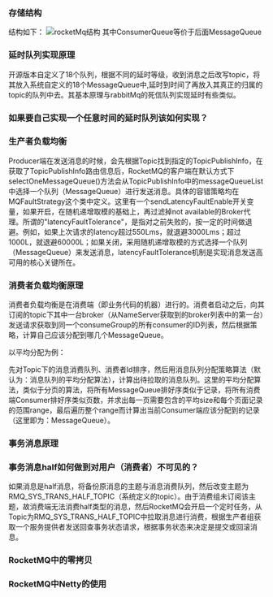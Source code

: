 ### 存储结构
结构如下：
![rocketMq结构](https://github.com/friendship316/Java_interview/blob/main/8848/pictures/rocketMq/RocketMq%E7%BB%93%E6%9E%84.jpg)
其中ConsumerQueue等价于后面MessageQueue

### 延时队列实现原理

开源版本自定义了18个队列，根据不同的延时等级，收到消息之后改写topic，将其放入系统自定义的18个MessageQueue中,延时到时间了再放入其真正的归属的topic的队列中去。其基本原理与rabbitMq的死信队列实现延时有些类似。

### 如果要自己实现一个任意时间的延时队列该如何实现？

### 生产者负载均衡

Producer端在发送消息的时候，会先根据Topic找到指定的TopicPublishInfo，在获取了TopicPublishInfo路由信息后，RocketMQ的客户端在默认方式下selectOneMessageQueue()方法会从TopicPublishInfo中的messageQueueList中选择一个队列（MessageQueue）进行发送消息。具体的容错策略均在MQFaultStrategy这个类中定义。这里有一个sendLatencyFaultEnable开关变量，如果开启，在随机递增取模的基础上，再过滤掉not available的Broker代理。所谓的"latencyFaultTolerance"，是指对之前失败的，按一定的时间做退避。例如，如果上次请求的latency超过550Lms，就退避3000Lms；超过1000L，就退避60000L；如果关闭，采用随机递增取模的方式选择一个队列（MessageQueue）来发送消息，latencyFaultTolerance机制是实现消息发送高可用的核心关键所在。

### 消费者负载均衡原理

消费者负载均衡是在消费端（即业务代码的机器）进行的。消费者启动之后，向其订阅的topic下其中一台broker（从NameServer获取到的broker列表中的第一台）发送请求获取到同一个consumeGroup的所有consumer的ID列表，然后根据策略，计算自己应该分配到哪几个MessageQueue。

以平均分配为例：

先对Topic下的消息消费队列、消费者Id排序，然后用消息队列分配策略算法（默认为：消息队列的平均分配算法），计算出待拉取的消息队列。这里的平均分配算法，类似于分页的算法，将所有MessageQueue排好序类似于记录，将所有消费端Consumer排好序类似页数，并求出每一页需要包含的平均size和每个页面记录的范围range，最后遍历整个range而计算出当前Consumer端应该分配到的记录（这里即为：MessageQueue）。

### 事务消息原理

### 事务消息half如何做到对用户（消费者）不可见的？

如果消息是half消息，将备份原消息的主题与消息消费队列，然后改变主题为RMQ_SYS_TRANS_HALF_TOPIC（系统定义的topic）。由于消费组未订阅该主题，故消费端无法消费half类型的消息，然后RocketMQ会开启一个定时任务，从Topic为RMQ_SYS_TRANS_HALF_TOPIC中拉取消息进行消费，根据生产者组获取一个服务提供者发送回查事务状态请求，根据事务状态来决定是提交或回滚消息。

### RocketMQ中的零拷贝

### RocketMQ中Netty的使用
